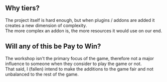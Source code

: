 ## Why tiers?

The project itself is hard enough, but when plugins / addons are added it creates a new dimension of complexity.  
The more complex an addon is, the more resources it would use on our end.

## Will any of this be Pay to Win?

The workshop isn't the primary focus of the game, therefore not a major influence to someone when they consider to play the game or not.  
That said, I (fallen) intend to make the additions to the game fair and not unbalanced to the rest of the game.